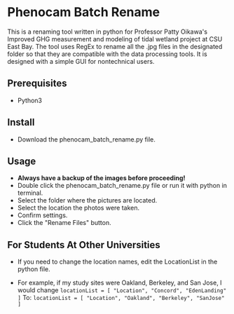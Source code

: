 # Phenocam Batch Rename
This is a renaming tool written in python for Professor Patty Oikawa's Improved GHG measurement and modeling of tidal wetland project at CSU East Bay. The tool uses RegEx to rename all the .jpg files in the designated folder so that they are compatible with the data processing tools. It is designed with a simple GUI for nontechnical users.

## Prerequisites

- Python3

## Install

- Download the phenocam_batch_rename.py file.

## Usage
- **Always have a backup of the images before proceeding!**
- Double click the phenocam_batch_rename.py file or run it with python in terminal.
- Select the folder where the pictures are located.
- Select the location the photos were taken.
- Confirm settings.
- Click the "Rename Files" button.

## For Students At Other Universities

- If you need to change the location names, edit the LocationList in the python file.

- For example, if my study sites were Oakland, Berkeley, and San Jose, I would change 
	`locationList = [
	    "Location",
	    "Concord",
	    "EdenLanding"
  	]`
  To:
  	`locationList = [
	    "Location",
	    "Oakland",
	    "Berkeley",
	    "SanJose"
	]`

